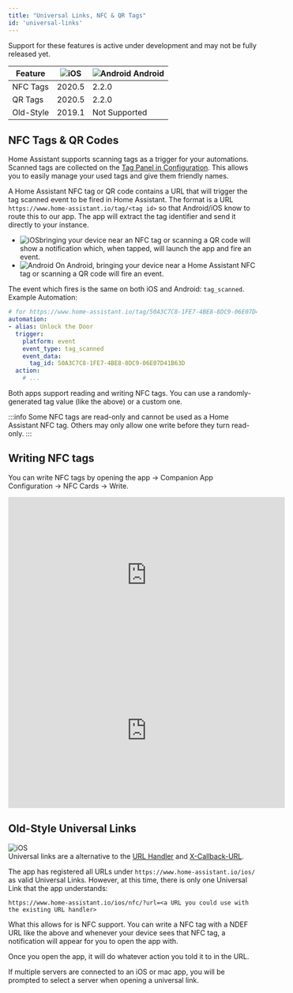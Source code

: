 ```yaml
---
title: "Universal Links, NFC & QR Tags"
id: 'universal-links'
---
```


Support for these features is active under development and may not be fully released yet.

| Feature   | ![iOS](/assets/iOS.svg) | ![Android](/assets/android.svg) Android |
| --------- | ----------------------------- | --------------------------------------- |
| NFC Tags  | 2020.5                        | 2.2.0                                   |
| QR Tags   | 2020.5                        | 2.2.0                                   |
| Old-Style | 2019.1                        | Not Supported                           |

## NFC Tags & QR Codes

Home Assistant supports scanning tags as a trigger for your automations. Scanned tags are collected on the [Tag Panel in Configuration](https://my.home-assistant.io/redirect/tags/). This allows you to easily manage your used tags and give them friendly names. 

A Home Assistant NFC tag or QR code contains a URL that will trigger the tag scanned event to be fired in Home Assistant. The format is a URL `https://www.home-assistant.io/tag/<tag id>` so that Android/iOS know to route this to our app. The app will extract the tag identifier and send it directly to your instance.

- ![iOS](/assets/iOS.svg)bringing your device near an NFC tag or scanning a QR code will show a notification which, when tapped, will launch the app and fire an event.
- ![Android](/assets/android.svg) On Android, bringing your device near a Home Assistant NFC tag or scanning a QR code will fire an event.

The event which fires is the same on both iOS and Android: `tag_scanned`. Example Automation:

```yaml
# for https://www.home-assistant.io/tag/50A3C7C8-1FE7-4BE8-8DC9-06E07D41B63D
automation:
- alias: Unlock the Door
  trigger:
    platform: event
    event_type: tag_scanned
    event_data:
      tag_id: 50A3C7C8-1FE7-4BE8-8DC9-06E07D41B63D
  action:
    # ...
```

Both apps support reading and writing NFC tags. You can use a randomly-generated tag value (like the above) or a custom one.

:::info
Some NFC tags are read-only and cannot be used as a Home Assistant NFC tag. Others may only allow one write before they turn read-only.
:::

## Writing NFC tags

You can write NFC tags by opening the app -> Companion App Configuration -> NFC Cards -> Write.

<div class='videoWrapper'>
<iframe width="560" height="315" src="https://www.youtube-nocookie.com/embed/Xc120lClUgA" frameborder="0" allowfullscreen></iframe>
</div>

<div class='videoWrapper'>
<iframe width="560" height="315" src="https://www.youtube-nocookie.com/embed/xE7wm1bxRLs" frameborder="0" allowfullscreen></iframe>
</div>

## Old-Style Universal Links

![iOS](/assets/iOS.svg)<br />
Universal links are a alternative to the [URL Handler](integrations/url-handler.md) and [X-Callback-URL](integrations/x-callback-url.md).

The app has registered all URLs under `https://www.home-assistant.io/ios/` as valid Universal Links. However, at this time, there is only one Universal Link that the app understands:

`https://www.home-assistant.io/ios/nfc/?url=<a URL you could use with the existing URL handler>`

What this allows for is NFC support. You can write a NFC tag with a NDEF URL like the above and whenever your device sees that NFC tag, a notification will appear for you to open the app with.

Once you open the app, it will do whatever action you told it to in the URL.

If multiple servers are connected to an iOS or mac app, you will be prompted to select a server when opening a universal link.
